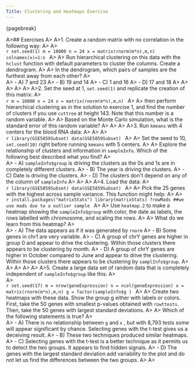 ```yaml
---
Title: Clustering and Heatmaps Exercise
---
```


{pagebreak}

A>## Exercises
A>
A>1. Create a random matrix with no correlation in the following way:
A>
A>    
    ```r
    set.seed(1)
    m = 10000
    n = 24
    x = matrix(rnorm(m*n),m,n)
    colnames(x)=1:n
    ```
A>
A>    Run hierarchical clustering on this data with the `hclust` function with default parameters to cluster the columns. Create a dendrogram. 
A>
A>    In the dendrogram, which pairs of samples are the furthest away from each other?
A>    
A>    - A) 7 and 23
A>    - B) 19 and 14
A>    - C) 1 and 16
A>    - D) 17 and 18
A>
A>
A>
A>
A>
A>2. Set the seed at 1, `set.seed(1)` and replicate the creation of this matrix:
A>    
    ```r
    m = 10000
    n = 24
    x = matrix(rnorm(m*n),m,n)
    ```
A>
A>    then perform hierarchical clustering as in the solution to exercise 1, and find the number of clusters if you use `cuttree` at height 143. Note that this number is a random variable.
A>
A>    Based on the Monte Carlo simulation, what is the standard error of this random variable?
A>
A>
A>
A>3. Run `kmeans` with 4 centers for the blood RNA data:
A>
A>
A>    
    ```r
    library(GSE5859Subset)
    data(GSE5859Subset)
    ```
A>
A>    Set the seed to 10, `set.seed(10)` right before running `kmeans` with 5 centers.
A>
A>    Explore the relationship of clusters and information in `sampleInfo`. Which of the following best described what you find?
A>    
A>    - A) `sampleInfo$group` is driving the clusters as the 0s and 1s are in completely different clusters.
A>    - B) The year is driving the clusters.
A>    - C) Date is driving the clusters.
A>    - D) The clusters don't depend on any of the column of `sampleInfo`
A>
A>
A>
A>4. Load the data:
A>    
    ```r
    library(GSE5859Subset)
    data(GSE5859Subset)
    ```
A>
A>    Pick the 25 genes with the highest across sample variance. This function might help:
A>
A>    
    ```r
    install.packages("matrixStats")
    library(matrixStats)
    ?rowMads ##we use mads due to a outlier sample
    ```
A>
A>    Use `heatmap.2` to make a heatmap showing the `sampleInfo$group` with color, the date as labels, the rows labelled with chromosome, and scaling the rows.
A>
A>    What do we learn from this heatmap?
A>    
A>    - A) The data appears as if it was generated by `rnorm`
A>    - B) Some genes in chr1 are very variable.
A>    - C) A group of chrY genes are higher in group 0 and appear to drive the clustering. Within those clusters there appears to be clustering by month.
A>    - D) A group of chrY genes are higher in October compared to June and appear to drive the clustering. Within those clusters there appears to be clustering by `samplInfo$group`.
A>
A>
A>
A>
A>
A>5. Create a large data set of random data that is completely independent of `sampleInfo$group` like this:
A>  
A>    
    ```r
    set.seed(17)
    m = nrow(geneExpression)
    n = ncol(geneExpression)
    x = matrix(rnorm(m*n),m,n)
    g = factor(sampleInfo$g )
    ```
A>
A>    Create two heatmaps with these data. Show the group g either with labels or colors. First, take the 50 genes with smallest p-values obtained with `rowttests`. Then, take the 50 genes with largest standard deviations.
A>
A>    Which of the following statements is true?
A>    
A>    - A)  There is no relationship between `g` and `x` , but with 8,793 tests some will appear significant by chance. Selecting genes with the t-test gives us a deceiving result.
A>    - B) These two techniques produced similar heatmaps.
A>    - C) Selecting genes with the t-test is a better technique as it permits us to detect the two groups. It appears to find hidden signals.
A>    - D) The genes with the largest standard deviation add variability to the plot and do not let us find the differences between the two groups.
A>
A>
